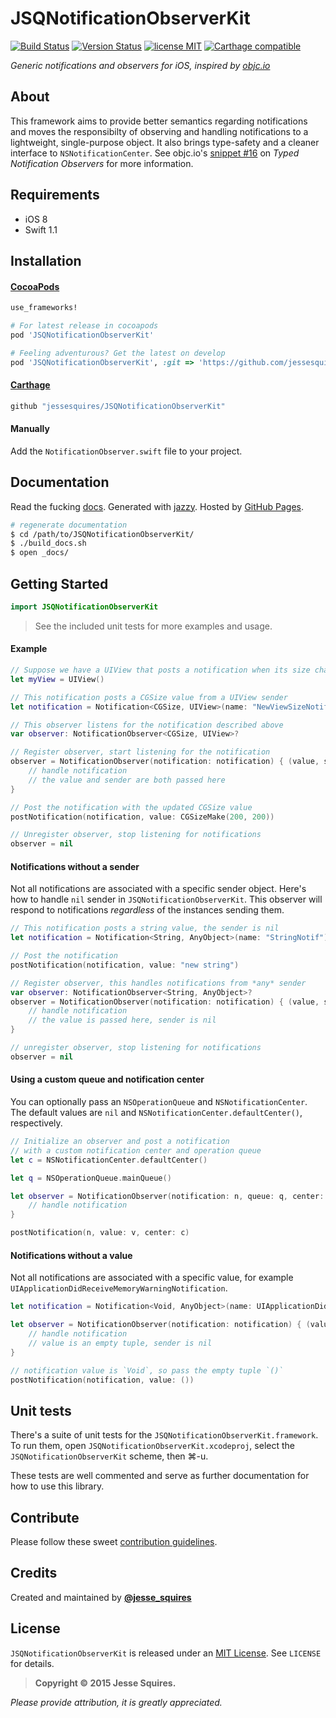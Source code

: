 # JSQNotificationObserverKit

[![Build Status](https://secure.travis-ci.org/jessesquires/JSQNotificationObserverKit.svg)](http://travis-ci.org/jessesquires/JSQNotificationObserverKit) [![Version Status](http://img.shields.io/cocoapods/v/JSQNotificationObserverKit.png)][docsLink] [![license MIT](http://img.shields.io/badge/license-MIT-orange.png)][mitLink] [![Carthage compatible](https://img.shields.io/badge/Carthage-compatible-4BC51D.svg?style=flat)](https://github.com/Carthage/Carthage)

*Generic notifications and observers for iOS, inspired by [objc.io](http://www.objc.io/snippets/16.html)*

## About

This framework aims to provide better semantics regarding notifications and moves the responsibilty of observing and handling notifications to a lightweight, single-purpose object. It also brings type-safety and a cleaner interface to `NSNotificationCenter`. See objc.io's [snippet #16](http://www.objc.io/snippets/16.html) on *Typed Notification Observers* for more information.

## Requirements

* iOS 8
* Swift 1.1

## Installation

#### [CocoaPods](http://cocoapods.org)

````ruby
use_frameworks!

# For latest release in cocoapods
pod 'JSQNotificationObserverKit'  

# Feeling adventurous? Get the latest on develop
pod 'JSQNotificationObserverKit', :git => 'https://github.com/jessesquires/JSQNotificationObserverKit.git', :branch => 'develop'
````

#### [Carthage](https://github.com/Carthage/Carthage)

````bash
github "jessesquires/JSQNotificationObserverKit"
````

#### Manually

Add the `NotificationObserver.swift` file to your project.

## Documentation

Read the fucking [docs][docsLink]. Generated with [jazzy](https://github.com/realm/jazzy). Hosted by [GitHub Pages](https://pages.github.com).

````bash
# regenerate documentation
$ cd /path/to/JSQNotificationObserverKit/
$ ./build_docs.sh
$ open _docs/
````

## Getting Started

````swift
import JSQNotificationObserverKit
````

>See the included unit tests for more examples and usage.

#### Example

````swift
// Suppose we have a UIView that posts a notification when its size changes
let myView = UIView()

// This notification posts a CGSize value from a UIView sender
let notification = Notification<CGSize, UIView>(name: "NewViewSizeNotif", sender: myView)

// This observer listens for the notification described above
var observer: NotificationObserver<CGSize, UIView>?

// Register observer, start listening for the notification
observer = NotificationObserver(notification: notification) { (value, sender) in
    // handle notification
    // the value and sender are both passed here
}

// Post the notification with the updated CGSize value
postNotification(notification, value: CGSizeMake(200, 200))

// Unregister observer, stop listening for notifications
observer = nil
````

#### Notifications without a sender

Not all notifications are associated with a specific sender object. Here's how to handle `nil` sender in `JSQNotificationObserverKit`. This observer will respond to notifications *regardless* of the instances sending them.

````swift
// This notification posts a string value, the sender is nil
let notification = Notification<String, AnyObject>(name: "StringNotif")

// Post the notification
postNotification(notification, value: "new string")

// Register observer, this handles notifications from *any* sender
var observer: NotificationObserver<String, AnyObject>?
observer = NotificationObserver(notification: notification) { (value, sender) in
    // handle notification
    // the value is passed here, sender is nil
}

// unregister observer, stop listening for notifications
observer = nil
````

#### Using a custom queue and notification center

You can optionally pass an `NSOperationQueue` and `NSNotificationCenter`. The default values are `nil` and `NSNotificationCenter.defaultCenter()`, respectively.

````swift
// Initialize an observer and post a notification
// with a custom notification center and operation queue
let c = NSNotificationCenter.defaultCenter()

let q = NSOperationQueue.mainQueue()

let observer = NotificationObserver(notification: n, queue: q, center: c) { (value, sender) in
    // handle notification
}

postNotification(n, value: v, center: c)
````

#### Notifications without a value

Not all notifications are associated with a specific value, for example `UIApplicationDidReceiveMemoryWarningNotification`.

````swift
let notification = Notification<Void, AnyObject>(name: UIApplicationDidReceiveMemoryWarningNotification)

let observer = NotificationObserver(notification: notification) { (value, sender) -> Void in
    // handle notification
    // value is an empty tuple, sender is nil
}

// notification value is `Void`, so pass the empty tuple `()`
postNotification(notification, value: ())
````


## Unit tests

There's a suite of unit tests for the `JSQNotificationObserverKit.framework`. To run them, open `JSQNotificationObserverKit.xcodeproj`, select the `JSQNotificationObserverKit` scheme, then &#x2318;-u.

These tests are well commented and serve as further documentation for how to use this library.

## Contribute

Please follow these sweet [contribution guidelines](https://github.com/jessesquires/HowToContribute).

## Credits

Created and maintained by [**@jesse_squires**](https://twitter.com/jesse_squires)

## License

`JSQNotificationObserverKit` is released under an [MIT License][mitLink]. See `LICENSE` for details.

>**Copyright &copy; 2015 Jesse Squires.**

*Please provide attribution, it is greatly appreciated.*

[mitLink]:http://opensource.org/licenses/MIT
[docsLink]:http://www.jessesquires.com/JSQNotificationObserverKit

